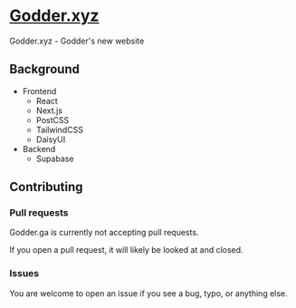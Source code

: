 # [Godder.xyz](https://www.godder.xyz/)
Godder.xyz - Godder's new website

## Background
* Frontend
  * React
  * Next.js
  * PostCSS
  * TailwindCSS
  * DaisyUI
* Backend
  * Supabase

## Contributing

### Pull requests
Godder.ga is currently not accepting pull requests.

If you open a pull request, it will likely be looked at and closed.

### Issues
You are welcome to open an issue if you see a bug, typo, or anything else.
